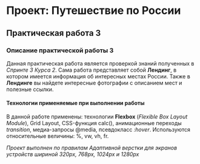 # Проект: Путешествие по России

## Практическая работа 3

### Описание практической работы 3

Данная практическая работа является проверкой знаний полученных в *Спринте 3* *Курса 2*.
Сама работа представляет собой **Лендинг**, в котором имеется информация об интересных местах России. Также в **Лендинге** вы найдете интересные фотографии с описанием мест и полезные ссылки.  

#### Технологии применяемые при выполнении работы

В данной работе применены: технологии **Flexbox** (*Flexible Box Layout Module*), Grid Layout, CSS-функция calc(), анимационные переходы *transition*, медиа-запросы @media, псевдокласс *:hover*. Используются относительные величины: %, vw, vh, fr.  

*Проект выполнен по правилам Адаптивной верстки для экранов устройств шириной 320px, 768px, 1024px и 1280px*